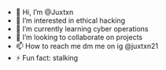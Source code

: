 - 👋 Hi, I’m @Juxtxn
- 👀 I’m interested in ethical hacking
- 🌱 I’m currently learning cyber operations
- 💞️ I’m looking to collaborate on projects
- 📫 How to reach me dm me on ig @juxtxn21 
- ⚡ Fun fact: stalking 

<!---
Juxtxn/Juxtxn is a ✨ special ✨ repository because its `README.md` (this file) appears on your GitHub profile.
You can click the Preview link to take a look at your changes.
--->
